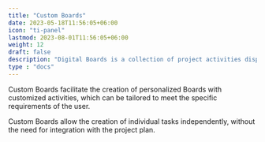 ```yaml
---
title: "Custom Boards"
date: 2023-05-18T11:56:05+06:00
icon: "ti-panel"
lastmod: 2023-08-01T11:56:05+06:00
weight: 12
draft: false
description: "Digital Boards is a collection of project activities displayed in the form of cards, which helps to comment and update activities more easily"
type : "docs"
---
```


Custom Boards facilitate the creation of personalized Boards with customized activities, which can be tailored to meet the specific requirements of the user. 

Custom Boards allow the creation of individual tasks independently, without the need for integration with the project plan.
